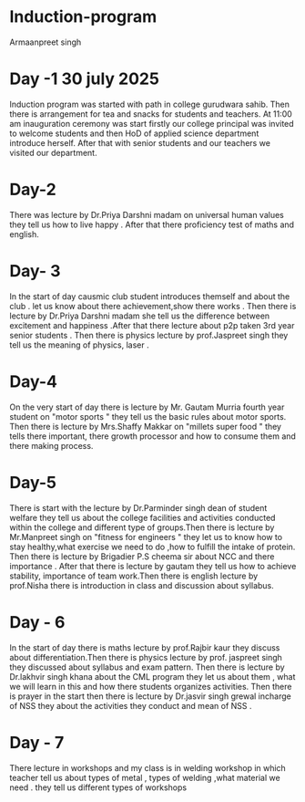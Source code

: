 # Induction-program
Armaanpreet singh
# Day -1 30 july 2025
Induction program was started with path in college gurudwara sahib. Then there is arrangement for tea and snacks for students and teachers. At 11:00 am inauguration ceremony was start firstly our college principal was invited to welcome students and then HoD of applied science department introduce herself. After that with senior students and our teachers we visited our department. 
# Day-2 
There was lecture by Dr.Priya Darshni madam on universal human values they tell us how to live happy . After that there proficiency test of maths and english. 
# Day- 3 
In the start of day causmic club student introduces themself  and about the club . let us know about there achievement,show there works . Then there is lecture by Dr.Priya Darshni madam she tell us the difference between excitement and happiness .After that there lecture about p2p taken 3rd year senior students . Then there is physics lecture by prof.Jaspreet singh they tell us the meaning of physics, laser .
# Day-4
On the very start of day there is lecture by Mr. Gautam Murria fourth year student on "motor sports " they tell us the basic rules about motor sports. Then there is lecture by Mrs.Shaffy Makkar on "millets super food " they tells there important, there growth processor and how to consume them and there making process.
# Day-5 
There is start with the lecture by Dr.Parminder singh dean of student welfare they tell us about the college facilities and activities conducted within the college and different type of groups.Then there is lecture by Mr.Manpreet singh on "fitness for engineers " they let us to know how to stay healthy,what exercise we need to do ,how to fulfill the intake of protein. Then there is lecture by Brigadier P.S cheema sir about NCC and there importance . After that there is lecture by gautam they tell us how to achieve stability, importance of team work.Then there is english lecture by prof.Nisha there is introduction in class and discussion about syllabus. 
# Day - 6
In the start of day there is maths lecture by prof.Rajbir kaur they discuss about differentiation.Then there is physics lecture by prof. jaspreet singh they discussed about syllabus and exam pattern. Then there is lecture by Dr.lakhvir singh khana about the CML program they let us about them , what we will learn in this and how there students organizes activities. Then there is prayer in the start then there is lecture by Dr.jasvir singh grewal incharge of NSS they about the activities they conduct and mean of NSS .
# Day - 7 
There lecture in workshops and my class is in welding workshop in which teacher tell us about types of metal , types of welding ,what material we need . they tell us different types of workshops

